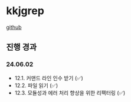 # kkjgrep
[github](https://github.com/kkjsw17/kkjgrep)

## 진행 경과
### 24.06.02
- 12.1. 커맨드 라인 인수 받기 (✅)
- 12.2. 파일 읽기 (✅)
- 12.3. 모듈성과 에러 처리 향상을 위한 리팩터링 (✅)
